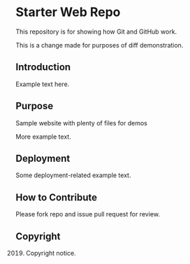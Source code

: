 # Starter Web Repo

This repository is for showing how Git and GitHub work.

This is a change made for purposes of diff demonstration.

## Introduction

Example text here.

## Purpose

Sample website with plenty of files for demos

More example text.

## Deployment

Some deployment-related example text.

## How to Contribute

Please fork repo and issue pull request for review.

## Copyright

2019. Copyright notice.
